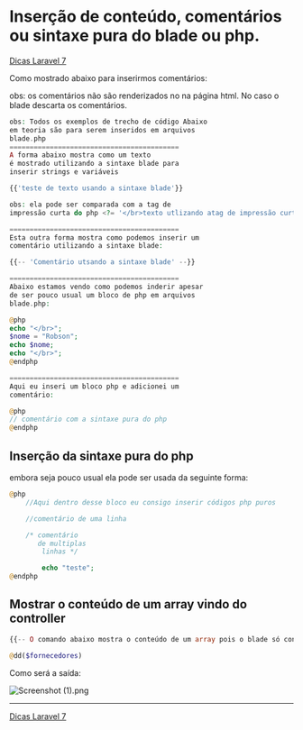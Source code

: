 # Inserção de conteúdo, comentários ou sintaxe pura do blade ou php.

[Dicas Laravel 7](../Dicas%20Laravel%207%202e5c0d9961144cf38cce725d0901476d.md)

Como mostrado abaixo para inserirmos comentários:

obs: os comentários não são renderizados no na página html. No caso o blade descarta os comentários.

```php
obs: Todos os exemplos de trecho de código Abaixo 
em teoria são para serem inseridos em arquivos 
blade.php 
========================================== 
A forma abaixo mostra como um texto 
é mostrado utilizando a sintaxe blade para
inserir strings e variáveis

{{'teste de texto usando a sintaxe blade'}}

obs: ela pode ser comparada com a tag de
impressão curta do php <?= '</br>texto utlizando atag de impressão curta do php' ?>

========================================== 
Esta outra forma mostra como podemos inserir um 
comentário utilizando a sintaxe blade:

{{-- 'Comentário utsando a sintaxe blade' --}}

========================================== 
Abaixo estamos vendo como podemos inderir apesar 
de ser pouco usual um bloco de php em arquivos 
blade.php:

@php 
echo "</br>"; 
$nome = "Robson"; 
echo $nome; 
echo "</br>"; 
@endphp

========================================== 
Aqui eu inseri um bloco php e adicionei um 
comentário:

@php 
// comentário com a sintaxe pura do php 
@endphp
```

## Inserção da sintaxe pura do php

embora seja pouco usual ela pode ser usada da seguinte forma:

```php
@php
    //Aqui dentro desse bloco eu consigo inserir códigos php puros

    //comentário de uma linha

    /* comentário
       de multiplas 
        linhas */

        echo "teste";
@endphp
```

## Mostrar o conteúdo de um array vindo do controller

```php
{{-- O comando abaixo mostra o conteúdo de um array pois o blade só consegue mostrar todos os elementos de um arraby através de uma interação--}}

@dd($fornecedores)
```

Como será a saída:

![Screenshot (1).png](Inserc%CC%A7a%CC%83o%20de%20conteu%CC%81do,%20comenta%CC%81rios%20ou%20sintaxe%20p%20c8bf5d7aca844c24b926ae6f673848b8/Screenshot_(1).png)

---

[Dicas Laravel 7](../Dicas%20Laravel%207%202e5c0d9961144cf38cce725d0901476d.md)
